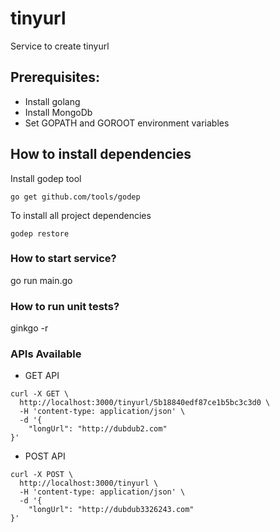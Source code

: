 # tinyurl
Service to create tinyurl

## Prerequisites:
- Install golang
- Install MongoDb
- Set GOPATH and GOROOT environment variables

## How to install dependencies
Install godep tool
```
go get github.com/tools/godep
```
To install all project dependencies
```
godep restore
```
### How to start service?
go run main.go

### How to run unit tests?
ginkgo -r

### APIs Available
- GET API

```
curl -X GET \
  http://localhost:3000/tinyurl/5b18840edf87ce1b5bc3c3d0 \
  -H 'content-type: application/json' \
  -d '{
	"longUrl": "http://dubdub2.com"
}'
```

- POST API

```
curl -X POST \
  http://localhost:3000/tinyurl \
  -H 'content-type: application/json' \
  -d '{
	"longUrl": "http://dubdub3326243.com"
}'
```
